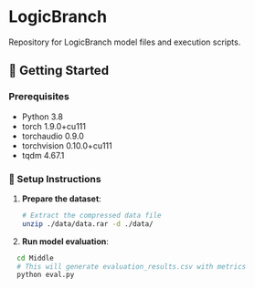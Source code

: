 # LogicBranch

Repository for LogicBranch model files and execution scripts.

## 🚀 Getting Started

### Prerequisites
- Python              3.8
- torch               1.9.0+cu111
- torchaudio          0.9.0
- torchvision         0.10.0+cu111
- tqdm                4.67.1

### 🔧 Setup Instructions

1. **Prepare the dataset**:
   ```bash
   # Extract the compressed data file
   unzip ./data/data.rar -d ./data/

2. **Run model evaluation**:
```bash
  cd Middle
  # This will generate evaluation_results.csv with metrics
  python eval.py

